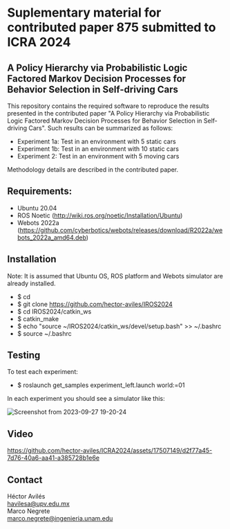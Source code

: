 # Suplementary material for contributed paper 875 submitted to ICRA 2024
## A Policy Hierarchy via Probabilistic Logic Factored Markov Decision Processes for Behavior Selection in Self-driving Cars

This repository contains the required software to reproduce the results presented in the contributed paper "A Policy Hierarchy via Probabilistic Logic Factored Markov Decision Processes for Behavior Selection in Self-driving Cars". Such results can be summarized as follows:

* Experiment 1a: Test in an environment with 5 static cars
* Experiment 1b: Test in an environment with 10 static cars
* Experiment 2: Test in an environment with 5 moving cars

Methodology details are described in the contributed paper. 

## Requirements:

* Ubuntu 20.04
* ROS Noetic (http://wiki.ros.org/noetic/Installation/Ubuntu)
* Webots 2022a (https://github.com/cyberbotics/webots/releases/download/R2022a/webots_2022a_amd64.deb)

## Installation

Note: It is assumed that Ubuntu OS, ROS platform and Webots simulator are already installed. 

* $ cd
* $ git clone https://github.com/hector-aviles/IROS2024
* $ cd IROS2024/catkin_ws
* $ catkin_make
* $ echo "source ~/IROS2024/catkin_ws/devel/setup.bash" >> ~/.bashrc
* $ source ~/.bashrc

## Testing

To test each experiment:

* $ roslaunch get_samples experiment_left.launch world:=01

In each experiment you should see a simulator like this:

![Screenshot from 2023-09-27 19-20-24](https://github.com/hector-aviles/ICRA2024/assets/17507149/bebb5033-5092-4ba6-b66f-644024a79fd2)

## Video

https://github.com/hector-aviles/ICRA2024/assets/17507149/d2f77a45-7d76-40a6-aa41-a385728b1e6e

## Contact

Héctor Avilés<br>
havilesa@upv.edu.mx <br>
Marco Negrete<br>
marco.negrete@ingenieria.unam.edu

